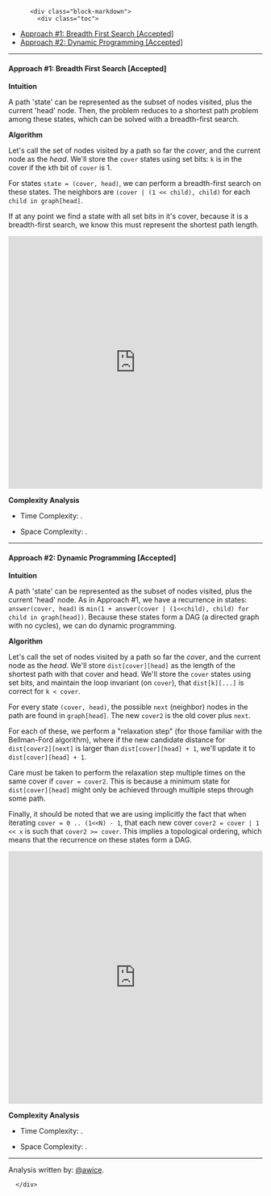 <div class="article-body">
        
          <div class="block-markdown">
            <div class="toc">
<ul>
<li><a href="#approach-1-breadth-first-search-accepted">Approach #1: Breadth First Search [Accepted]</a></li>
<li><a href="#approach-2-dynamic-programming-accepted">Approach #2: Dynamic Programming [Accepted]</a></li>
</ul>
</div>
<hr>
<h4 id="approach-1-breadth-first-search-accepted">Approach #1: Breadth First Search [Accepted]</h4>
<p><strong>Intuition</strong></p>
<p>A path 'state' can be represented as the subset of nodes visited, plus the current 'head' node.  Then, the problem reduces to a shortest path problem among these states, which can be solved with a breadth-first search.</p>
<p><strong>Algorithm</strong></p>
<p>Let's call the set of nodes visited by a path so far the <em>cover</em>, and the current node as the <em>head</em>.  We'll store the <code>cover</code> states using set bits: <code>k</code> is in the cover if the <code>k</code>th bit of <code>cover</code> is 1.</p>
<p>For states <code>state = (cover, head)</code>, we can perform a breadth-first search on these states.  The neighbors are <code>(cover | (1 &lt;&lt; child), child)</code> for each <code>child in graph[head]</code>.</p>
<p>If at any point we find a state with all set bits in it's cover, because it is a breadth-first search, we know this must represent the shortest path length.</p>
<iframe src="https://leetcode.com/playground/RSKL3uRn/shared" frameborder="0" width="100%" height="500" name="RSKL3uRn"></iframe>

<p><strong>Complexity Analysis</strong></p>
<ul>
<li>
<p>Time Complexity:  <script type="math/tex; mode=display">O(2^N * N)</script>.</p>
</li>
<li>
<p>Space Complexity:  <script type="math/tex; mode=display">O(2^N * N)</script>.</p>
</li>
</ul>
<hr>
<h4 id="approach-2-dynamic-programming-accepted">Approach #2: Dynamic Programming [Accepted]</h4>
<p><strong>Intuition</strong></p>
<p>A path 'state' can be represented as the subset of nodes visited, plus the current 'head' node.  As in Approach #1, we have a recurrence in states: <code>answer(cover, head)</code> is <code>min(1 + answer(cover | (1&lt;&lt;child), child) for child in graph[head])</code>.  Because these states form a DAG (a directed graph with no cycles), we can do dynamic programming.</p>
<p><strong>Algorithm</strong></p>
<p>Let's call the set of nodes visited by a path so far the <em>cover</em>, and the current node as the <em>head</em>.  We'll store <code>dist[cover][head]</code> as the length of the shortest path with that cover and head.  We'll store the <code>cover</code> states using set bits, and maintain the loop invariant (on <code>cover</code>), that <code>dist[k][...]</code> is correct for <code>k &lt; cover</code>.</p>
<p>For every state <code>(cover, head)</code>, the possible <code>next</code> (neighbor) nodes in the path are found in <code>graph[head]</code>.  The new <code>cover2</code> is the old cover plus <code>next</code>.</p>
<p>For each of these, we perform a "relaxation step" (for those familiar with the Bellman-Ford algorithm), where if the new candidate distance for <code>dist[cover2][next]</code> is larger than <code>dist[cover][head] + 1</code>, we'll update it to <code>dist[cover][head] + 1</code>.</p>
<p>Care must be taken to perform the relaxation step multiple times on the same cover if <code>cover = cover2</code>.  This is because a minimum state for <code>dist[cover][head]</code> might only be achieved through multiple steps through some path.</p>
<p>Finally, it should be noted that we are using implicitly the fact that when iterating <code>cover = 0 .. (1&lt;&lt;N) - 1</code>, that each new cover <code>cover2 = cover | 1 &lt;&lt; x</code> is such that <code>cover2 &gt;= cover</code>.  This implies a topological ordering, which means that the recurrence on these states form a DAG.</p>
<iframe src="https://leetcode.com/playground/f8jJAcDL/shared" frameborder="0" width="100%" height="500" name="f8jJAcDL"></iframe>

<p><strong>Complexity Analysis</strong></p>
<ul>
<li>
<p>Time Complexity:  <script type="math/tex; mode=display">O(2^N * N)</script>.</p>
</li>
<li>
<p>Space Complexity:  <script type="math/tex; mode=display">O(2^N * N)</script>.</p>
</li>
</ul>
<hr>
<p>Analysis written by: <a href="https://leetcode.com/awice">@awice</a>.</p>
          </div>
        
      </div>